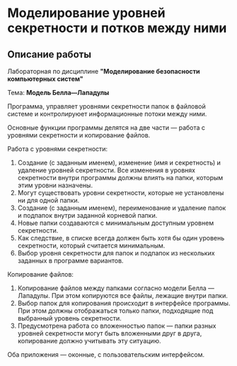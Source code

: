 # Моделирование уровней секретности и потков между ними

## Описание работы

Лабораторная по дисциплине **"Моделирование безопасности компьютерных систем"**

Тема: **Модель Белла—Лападулы**

Программа, управляет уровнями секретности папок в файловой системе и контролируюет информационные потоки между ними.

Основные функции программы делятся на две части — работа с уровнями секретности и копирование файлов.

Работа с уровнями секретности:
1. Создание (с заданным именем), изменение (имя и секретность) и удаление уровней секретности. Все изменения в уровнях секретности внутри программы должны влиять на папки, которым этим уровни назначены.
2. Могут существовать уровни секретности, которые не установлены ни для одной папки.
3. Создание (с заданным именем), переименование и удаление папок и подпапок внутри заданной корневой папки.
4. Новые папки создаваются с минимальным доступным уровнем секретности.
5. Как следствие, в списке всегда должен быть хотя бы один уровень секретности, который считается минимальным.
6. Выбор уровня секретности для папок и подпапок из нескольких заданных в программе вариантов.

Копирование файлов:
1. Копирование файлов между папками согласно модели Белла — Лападулы. При этом копируются все файлы, лежащие внутри папки.
2. Выбор папок для копирования происходит в интерфейсе программы. При этом должны отображаться только папки, подходящие под выбранный уровень секретности.
3. Предусмотрена работа со вложенностью папок — папки разных уровней секретности могут быть вложенными друг в друга, копирование должно учитывать эту ситуацию.

Оба приложения — оконные, с пользовательским интерфейсом.
